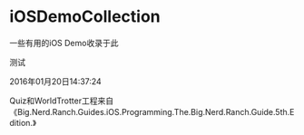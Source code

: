 # iOSDemoCollection
一些有用的iOS Demo收录于此

测试

2016年01月20日14:37:24

Quiz和WorldTrotter工程来自《Big.Nerd.Ranch.Guides.iOS.Programming.The.Big.Nerd.Ranch.Guide.5th.Edition.》
